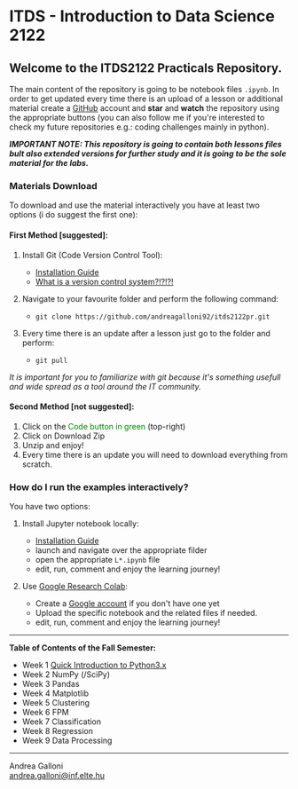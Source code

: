 # ITDS - Introduction to Data Science 2122

## Welcome to the ITDS2122 Practicals Repository.

The main content of the repository is going to be notebook files `.ipynb`. In order to get updated every time there is an upload of a lesson or additional material create a [GitHub](https://github.com/join) account and **star** and **watch** the repository using the appropriate buttons (you can also follow me if you're interested to check my future repositories e.g.: coding challenges mainly in python).

_**IMPORTANT NOTE: This repository is going to contain both lessons files bult also extended versions for further study and it is going to be the sole material for the labs.**_

### Materials Download
 To download and use the material interactively you have at least two options (i do suggest the first one):

#### First Method \[suggested\]:
1. Install Git (Code Version Control Tool):
    - [Installation Guide](https://git-scm.com/book/en/v2/Getting-Started-Installing-Git)
    - [What is a version control system?!?!?!](https://git-scm.com/book/en/v2/Getting-Started-About-Version-Control`)


2. Navigate to your favourite folder and perform the following command:

    - `git clone https://github.com/andreagalloni92/itds2122pr.git`


3. Every time there is an update after a lesson just go to the folder and  perform:
    - `git pull` 

*It is important for you to familiarize with git because it's something usefull and wide spread as a tool around the IT community.*

#### Second Method \[not suggested\]:
1. Click on the <span style="color:green;">Code button in green</span> (top-right)
2. Click on Download Zip
4. Unzip and enjoy!
3. Every time there is an update you will need to download everything from scratch.

### How do I run the examples interactively?
You have two options:
1. Install Jupyter notebook locally:
    - [Installation Guide](https://jupyter.org/install.html)
    - launch and navigate over the appropriate filder
    - open the appropriate `L*.ipynb` file
    - edit, run, comment and enjoy the learning journey!

2. Use [Google Research Colab](https://colab.research.google.com/):
    - Create a [Google account](https://accounts.google.com/signup/v2/webcreateaccount?hl=en&flowName=GlifWebSignIn&flowEntry=SignUp) if you don't have one yet
    - Upload the specific notebook and the related files if needed.
    - edit, run, comment and enjoy the learning journey!

----
**Table of Contents of the Fall Semester:**
- Week 1 [Quick Introduction to Python3.x](L1/)
- Week 2 NumPy (/SciPy)
- Week 3 Pandas
- Week 4 Matplotlib
- Week 5 Clustering
- Week 6 FPM
- Week 7 Classification
- Week 8 Regression
- Week 9 Data Processing

-----

Andrea Galloni<br/>andrea.galloni@inf.elte.hu
